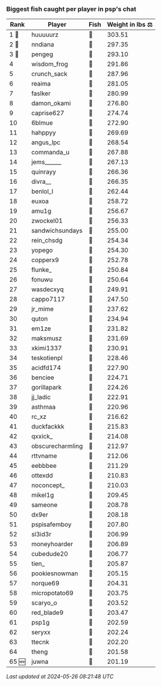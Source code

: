 ### Biggest fish caught per player in psp's chat
| Rank | Player | Fish | Weight in lbs ⚖️ |
|------|--------|-----------|---------|
| 1 🥇  | huuuuurz | 🐳 | 303.51 |
| 2 🥈  | nndiana | 🐳 | 297.35 |
| 3 🥉  | pengeg | 🐳 | 293.10 |
| 4  | wisdom_frog | 🐳 | 291.86 |
| 5  | crunch_sack | 🐳 | 287.96 |
| 6  | reaima | 🐳 | 281.05 |
| 7  | faslker | 🐳 | 280.99 |
| 8  | damon_okami | 🐉 | 276.80 |
| 9  | caprise627 | 🐳 | 274.74 |
| 10  | 6blmue | 🐳 | 272.90 |
| 11  | hahppyy | 🐉 | 269.69 |
| 12  | angus_lpc | 🐉 | 268.54 |
| 13  | commanda_u | 🐉 | 267.88 |
| 14  | jems______ | 🐳 | 267.13 |
| 15  | quinrayy | 🦕 | 266.36 |
| 16  | divra__ | 🐍 | 266.35 |
| 17  | benlol_l | 🦕 | 262.44 |
| 18  | euxoa | 🦑 | 258.72 |
| 19  | amu1g | 🦕 | 256.67 |
| 20  | zwockel01 | 🐉 | 256.33 |
| 21  | sandwichsundays | 🦕 | 255.00 |
| 22  | rein_chsdg | 🐳 | 254.34 |
| 23  | yopego | 🐢 | 254.30 |
| 24  | copperx9 | 🦕 | 252.78 |
| 25  | flunke_ | 🐳 | 250.84 |
| 26  | fonuwu | 🐳 | 250.64 |
| 27  | wasdecxyq | 🐳 | 249.91 |
| 28  | cappo7117 | 🐉 | 247.50 |
| 29  | jr_mime | 🦕 | 237.62 |
| 30  | quton | 🐳 | 234.94 |
| 31  | em1ze | 🦕 | 231.82 |
| 32  | maksmusz | 🦕 | 231.69 |
| 33  | xkimi1337 | 🦕 | 230.91 |
| 34  | teskotienpl | 🐳 | 228.46 |
| 35  | acidfd174 | 🐍 | 227.90 |
| 36  | benciee | 🐳 | 224.71 |
| 37  | gorillapark | 🦕 | 224.26 |
| 38  | jj_ladic | 🐳 | 222.91 |
| 39  | asthmaa | 🐉 | 220.96 |
| 40  | rc_xz | 🐳 | 216.62 |
| 41  | duckfackkk | 🐳 | 215.83 |
| 42  | qxxick_ | 🐉 | 214.08 |
| 43  | obscurecharmling | 🦈 | 212.97 |
| 44  | rttvname | 🐳 | 212.06 |
| 45  | eebbbee | 🦕 | 211.29 |
| 46  | ottexdd | 🐉 | 210.83 |
| 47  | noconcept_ | 🐉 | 210.03 |
| 48  | mikel1g | 🐳 | 209.45 |
| 49  | sameone | 🐳 | 208.78 |
| 50  | dx9er | 🐉 | 208.18 |
| 51  | pspisafemboy | 🐳 | 207.80 |
| 52  | sl3id3r | 🐳 | 206.99 |
| 53  | moneyhoarder | 🦈 | 206.89 |
| 54  | cubedude20 | 🐉 | 206.77 |
| 55  | tien_ | 🐳 | 205.87 |
| 56  | pookiesnowman | 🐳 | 205.15 |
| 57  | norque69 | 🦈 | 204.31 |
| 58  | micropotato69 | 🦈 | 203.75 |
| 59  | scaryo_o | 🦕 | 203.52 |
| 60  | red_blade9 | 🦈 | 203.47 |
| 61  | psp1g | 🦈 | 202.59 |
| 62  | seryxx | 🐉 | 202.24 |
| 63  | ttecnk | 🐉 | 202.20 |
| 64  | theng | 🐳 | 201.58 |
| 65 🆕 | juwna | 🐳 | 201.19 |

_Last updated at 2024-05-26 08:21:48 UTC_